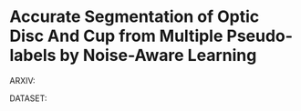 # Accurate Segmentation of Optic Disc And Cup from Multiple Pseudo-labels by Noise-Aware Learning

ARXIV:

DATASET: